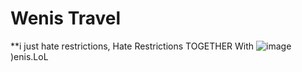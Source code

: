 # Wenis Travel
**i just hate restrictions, Hate Restrictions TOGETHER With ![image](https://github.com/DADSociety/Wenis/assets/103975358/20ed3254-8d7c-482a-8148-99c0a5617c5f)
)enis.LoL

